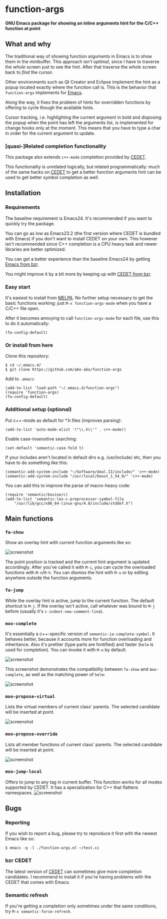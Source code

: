 # function-args

**GNU Emacs package for showing an inline arguments hint for the C/C++ function at point**

## What and why

The traditional way of showing function arguments in Emacs is to show
them in the minibuffer.  This approach *isn't optimal*, since I have
to traverse the *whole* screen just to see the hint. After that
traverse the *whole* screen back to *find* the cursor.

Other environments such as Qt Creator and Eclipse implement the hint
as a popup located exactly where the function call is. This is the
behavior that `function-args` implements for [Emacs][emacs].

Along the way, it fixes the problem of hints for overridden functions
by offering to cycle though the available hints.

Cursor tracking, i.e. highlighting the current argument in bold and
disposing the popup when the point has left the arguments list, is
implemented for change hooks only at the moment. This means that you
have to type a char in order for the current argument to update.

### [quasi-]Related completion functionality

This package also extends `c++-mode` completion provided by [CEDET][cedet].

This functionality is unrelated logically, but related programmatically:
much of the same hacks on [CEDET][cedet] to get a better function arguments hint
can be used to get better symbol completion as well.

## Installation

### Requirements

The baseline requirement is Emacs24. It's recommended if you want to quickly try the package.

You can go as low as Emacs23.2 (the first version where CEDET is bundled with Emacs)
if you don't want to install CEDET on your own. This however isn't recommended since
C++ completion is a CPU heavy task and newer libraries are better optimized.

You can get a better experience than the baseline Emacs24 by getting
[Emacs from bzr][emacs-bzr].

You might improve it by a bit more by keeping up with
[CEDET from bzr][cedet-bzr].

### Easy start

It's easiest to install from [MELPA][melpa].  No further setup
necessary to get the basic functions working: just `M-x
function-args-mode` when you have a C/C++ file open.

After it becomes annoying to call `function-args-mode` for each file,
use this to do it automatically:

    (fa-config-default)

### Or install from here
Clone this repository:

    $ cd ~/.emacs.d/
    $ git clone https://github.com/abo-abo/function-args

Add to `.emacs`:

    (add-to-list 'load-path "~/.emacs.d/function-args")
    (require 'function-args)
    (fa-config-default)

### Additional setup (optional)

Put c++-mode as default for *.h files (improves parsing):

    (add-to-list 'auto-mode-alist '("\\.h\\'" . c++-mode))

Enable case-insensitive searching:

    (set-default 'semantic-case-fold t)

If your includes aren't located in default dirs e.g. /usr/include/
etc, then you have to do something like this:

    (semantic-add-system-include "~/Software/deal.II/include/" 'c++-mode)
    (semantic-add-system-include "/usr/local/boost_1_54_0/" 'c++-mode)

You can add this to improve the parse of macro-heavy code:

    (require 'semantic/bovine/c)
    (add-to-list 'semantic-lex-c-preprocessor-symbol-file
        "/usr/lib/gcc/x86_64-linux-gnu/4.8/include/stddef.h")

## Main functions

### `fa-show`

Show an overlay hint with current function arguments like so:

![screenshot](https://raw.github.com/abo-abo/function-args/master/doc/screenshot-1.png)

The point position is tracked and the current hint argument is updated accordingly.
After you've called it with `M-i`, you can cycle the overloaded functions with `M-n`/`M-h`.
You can dismiss the hint with `M-u` or by editing anywhere outside the function arguments.

### `fa-jump`

While the overlay hint is active, jump to the current function.
The default shortcut is `M-j`.
If the overlay isn't active,
call whatever was bound to `M-j` before (usually it's `c-indent-new-comment-line`).

### `moo-complete`

It's essentially a c++-specific version of `semantic-ia-complete-symbol`.
It behaves better, because it accounts more for function overloading and inheritance.
Also it's prettier (type parts are fontified) and faster (`helm` is used for completion).
You can invoke it with `M-o` by default.

![screenshot](https://raw.github.com/abo-abo/function-args/master/doc/screenshot-6.png)

This screenshot demonstrates the compatibility between `fa-show` and `moo-complete`, as
well as the matching power of `helm`:

![screenshot](https://raw.github.com/abo-abo/function-args/master/doc/screenshot-7.png)

### `moo-propose-virtual`

Lists the virtual members of current class' parents. The selected
candidate will be inserted at point.

![screenshot](https://raw.github.com/abo-abo/function-args/master/doc/screenshot-3.png)

### `moo-propose-override`

Lists all member functions of current class' parents. The selected
candidate will be inserted at point.

![screenshot](https://raw.github.com/abo-abo/function-args/master/doc/screenshot-2.png)

### `moo-jump-local`

Offers to jump to any tag in current buffer.
This function works for all modes supported by CEDET.
It has a specialization for C++ that flattens namespaces.
![screenshot](https://raw.github.com/abo-abo/function-args/master/doc/screenshot-4.png)

## Bugs

### Reporting

If you wish to report a bug, please try to reproduce it first
with the newest Emacs like so:

    $ emacs -q -l ./function-args.el ~/test.cc

### bzr CEDET

The latest version of [CEDET][cedet-bzr] can sometimes give more completion candidates.
I recommend to install it if you're having problems with the CEDET that comes with Emacs.

### Semantic refresh

If you're getting a completion only sometimes under the same conditions,
try `M-x semantic-force-refresh`.

[cedet]: http://cedet.sourceforge.net/intellisense.shtml
[cedet-bzr]: http://cedet.sourceforge.net/bzr-repo.shtml
[emacs]: http://www.gnu.org/software/emacs/
[emacs-bzr]: https://savannah.gnu.org/bzr/?group=emacs
[melpa]: http://melpa.milkbox.net/
